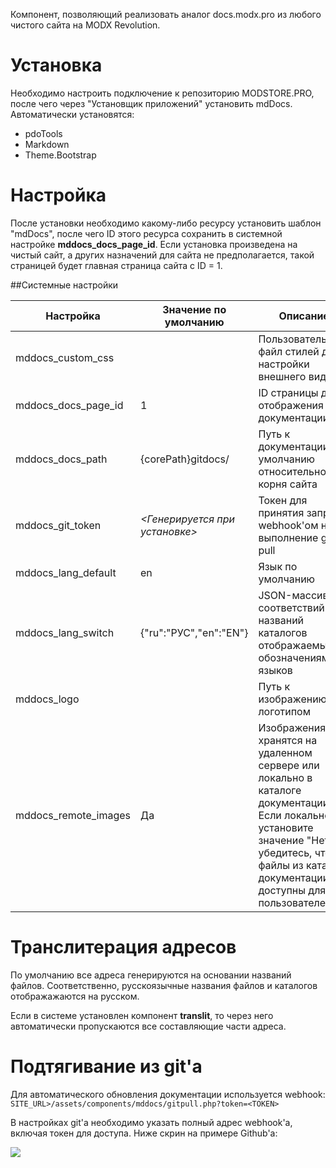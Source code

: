 Компонент, позволяющий реализовать аналог docs.modx.pro из любого чистого сайта на MODX Revolution.

# Установка
Необходимо настроить подключение к репозиторию MODSTORE.PRO, после чего через "Установщик приложений" установить mdDocs. 
Автоматически установятся:
* pdoTools
* Markdown
* Theme.Bootstrap

# Настройка

После установки необходимо какому-либо ресурсу установить шаблон "mdDocs", после чего ID этого ресурса сохранить 
в системной настройке **mddocs_docs_page_id**. Если установка произведена на чистый сайт, а других назначений для сайта
не предполагается, такой страницей будет главная страница сайта с ID = 1.

##Системные настройки

| Настройка                 | Значение по умолчанию     | Описание                                  |
| ------------------------- | ------------------------- | ----------------------------------------- |
| mddocs_custom_css         |                           | Пользовательский файл стилей для настройки внешнего вида |
| mddocs_docs_page_id       | 1                         | ID страницы для отображения документации  |
| mddocs_docs_path          | {corePath}gitdocs/        | Путь к документации по умолчанию относительно корня сайта |
| mddocs_git_token          | *<Генерируется при установке>* | Токен для принятия запроса webhook'ом на выполнение git pull |
| mddocs_lang_default       | en                        | Язык по умолчанию                         |
| mddocs_lang_switch        | {"ru":"РУС","en":"EN"}    | JSON-массив соответствий названий каталогов отображаемым обозначениям языков |
| mddocs_logo               |                           | Путь к изображению с логотипом            |
| mddocs_remote_images      | Да                        | Изображения хранятся на удаленном сервере или локально в каталоге документации. Если локально, установите значение "Нет" и убедитесь, что файлы из каталога документации доступны для пользователей |



# Транслитерация адресов
По умолчанию все адреса генерируются на основании названий файлов. Соответственно, русскоязычные названия файлов 
и каталогов отображажаются на русском.

Если в системе установлен компонент **translit**, то через него автоматически пропускаются все составляющие части адреса.

# Подтягивание из git'a
Для автоматического обновления документации используется webhook: 
```SITE_URL>/assets/components/mddocs/gitpull.php?token=<TOKEN>```

В настройках git'a необходимо указать полный адрес webhook'a, включая токен для доступа.
Ниже скрин на примере Github'a:

[![](https://file.modx.pro/files/4/a/c/4ace9f4f5606c58f100d6b74ff1a33a4s.jpg)](https://file.modx.pro/files/4/a/c/4ace9f4f5606c58f100d6b74ff1a33a4.png)


